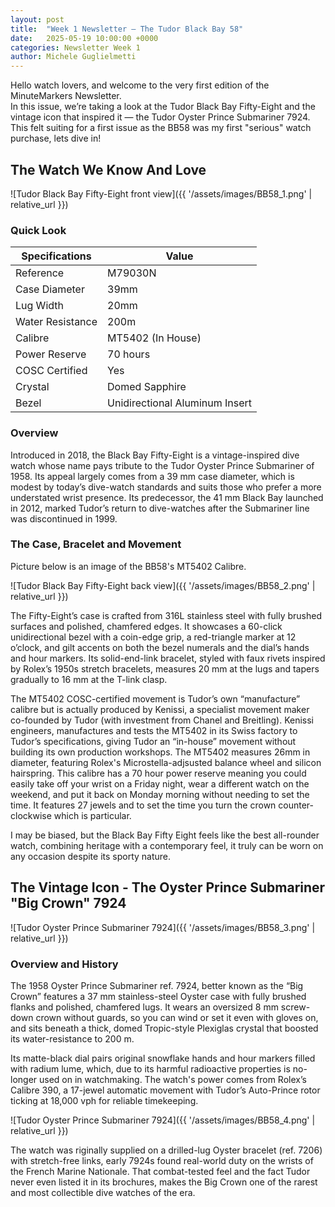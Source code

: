 ```yaml
---
layout: post
title:  "Week 1 Newsletter – The Tudor Black Bay 58"
date:   2025-05-19 10:00:00 +0000
categories: Newsletter Week 1
author: Michele Guglielmetti
---
```


Hello watch lovers, and welcome to the very first edition of the MinuteMarkers Newsletter.  
In this issue, we’re taking a look at the Tudor Black Bay Fifty-Eight and the vintage icon that inspired it — the Tudor Oyster Prince Submariner 7924. This felt suiting for a first issue as the BB58 was my first "serious" watch purchase, lets dive in!

## The Watch We Know And Love

![Tudor Black Bay Fifty-Eight front view]({{ '/assets/images/BB58_1.png' | relative_url }})

### Quick Look

Specifications | Value
--- | --- 
Reference | M79030N 
Case Diameter | 39mm 
Lug Width | 20mm
Water Resistance | 200m
Calibre | MT5402 (In House)
Power Reserve | 70 hours
COSC Certified | Yes
Crystal | Domed Sapphire
Bezel | Unidirectional Aluminum Insert

### Overview

Introduced in 2018, the Black Bay Fifty-Eight is a vintage-inspired dive watch whose name pays tribute to the Tudor Oyster Prince Submariner of 1958. Its appeal largely comes from a 39 mm case diameter, which is modest by today’s dive-watch standards and suits those who prefer a more understated wrist presence. Its predecessor, the 41 mm Black Bay launched in 2012, marked Tudor’s return to  dive-watches after the Submariner line was discontinued in 1999.

### The Case, Bracelet and Movement

Picture below is an image of the BB58's MT5402 Calibre.

![Tudor Black Bay Fifty-Eight back view]({{ '/assets/images/BB58_2.png' | relative_url }})

The Fifty-Eight’s case is crafted from 316L stainless steel with fully brushed surfaces and polished, chamfered edges. It showcases a 60-click unidirectional bezel with a coin-edge grip, a red-triangle marker at 12 o’clock, and gilt accents on both the bezel numerals and the dial’s hands and hour markers. Its solid-end-link bracelet, styled with faux rivets inspired by Rolex’s 1950s stretch bracelets, measures 20 mm at the lugs and tapers gradually to 16 mm at the T-link clasp.

The MT5402 COSC-certified movement is Tudor’s own “manufacture” calibre but is actually produced by Kenissi, a specialist movement maker co-founded by Tudor (with investment from Chanel and Breitling). Kenissi engineers, manufactures and tests the MT5402 in its Swiss factory to Tudor’s specifications, giving Tudor an “in-house” movement without building its own production workshops. The MT5402 measures 26mm in diameter, featuring Rolex's Microstella-adjsusted balance wheel and silicon hairspring. This calibre has a 70 hour power reserve meaning you could easily take off your wrist on a Friday night, wear a different watch on the weekend, and put it back on Monday morning without needing to set the time. It features 27 jewels and to set the time you turn the crown counter-clockwise which is particular.

I may be biased, but the Black Bay Fifty Eight feels like the best all-rounder watch, combining heritage with a contemporary feel, it truly can be worn on any occasion despite its sporty nature.

## The Vintage Icon - The Oyster Prince Submariner "Big Crown" 7924

![Tudor Oyster Prince Submariner 7924]({{ '/assets/images/BB58_3.png' | relative_url }})

### Overview and History

The 1958 Oyster Prince Submariner ref. 7924, better known as the “Big Crown” features a 37 mm stainless-steel Oyster case with fully brushed flanks and polished, chamfered lugs. It wears an oversized 8 mm screw-down crown without guards, so you can wind or set it even with gloves on, and sits beneath a thick, domed Tropic-style Plexiglas crystal that boosted its water-resistance to 200 m.

Its matte-black dial pairs original snowflake hands and hour markers filled with radium lume, which, due to its harmful radioactive properties is no-longer used on in watchmaking. The watch's power comes from Rolex’s Calibre 390, a 17-jewel automatic movement with Tudor’s Auto-Prince rotor ticking at 18,000 vph for reliable timekeeping.


![Tudor Oyster Prince Submariner 7924]({{ '/assets/images/BB58_4.png' | relative_url }})

The watch was riginally supplied on a drilled-lug Oyster bracelet (ref. 7206) with stretch-free links, early 7924s found real-world duty on the wrists of the French Marine Nationale. That combat-tested feel and the fact Tudor never even listed it in its brochures, makes the Big Crown one of the rarest and most collectible dive watches of the era.
